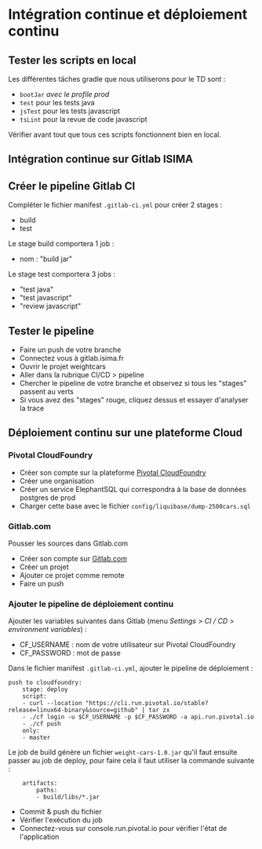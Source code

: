 # Intégration continue et déploiement continu
## Tester les scripts en local

Les différentes tâches gradle que nous utiliserons pour le TD sont :
- ```bootJar``` *avec le profile prod*
- ```test``` pour les tests java
- ```jsTest``` pour les tests javascript
- ```tsLint``` pour la revue de code javascript

Vérifier avant tout que tous ces scripts fonctionnent bien en local.

## Intégration continue sur Gitlab ISIMA
## Créer le pipeline Gitlab CI 
Compléter le fichier manifest ```.gitlab-ci.yml``` pour créer 2 stages :
  - build
  - test

Le stage build comportera 1 job :
- nom : "build jar"

Le stage test comportera 3 jobs :
- "test java"
- "test javascript"
- "review javascript"

## Tester le pipeline
- Faire un push de votre branche
- Connectez vous à gitlab.isima.fr
- Ouvrir le projet weightcars
- Aller dans la rubrique CI/CD > pipeline
- Chercher le pipeline de votre branche et observez si tous les "stages" passent au verts
- Si vous avez des "stages" rouge, cliquez dessus et essayer d'analyser la trace 

## Déploiement continu sur une plateforme Cloud
### Pivotal CloudFoundry
- Créer son compte sur la plateforme [Pivotal CloudFoundry](https://run.pivotal.io)
- Créer une organisation
- Créer un service ElephantSQL qui correspondra à la base de données postgres de prod
- Charger cette base avec le fichier ```config/liquibase/dump-2500cars.sql```

### Gitlab.com
Pousser les sources dans Gitlab.com
- Créer son compte sur [Gitlab.com](https://gitlab.com) 
- Créer un projet
- Ajouter ce projet comme remote
- Faire un push

### Ajouter le pipeline de déploiement continu

Ajouter les variables suivantes dans Gitlab (menu _Settings > CI / CD > environment variables_) : 
- CF_USERNAME : nom de votre utilisateur sur Pivotal CloudFoundry
- CF_PASSWORD : mot de passe

Dans le fichier manifest ```.gitlab-ci.yml```, ajouter le pipeline de déploiement :

```
push to cloudfoundry:
    stage: deploy
    script:
    - curl --location "https://cli.run.pivotal.io/stable?release=linux64-binary&source=github" | tar zx
    - ./cf login -u $CF_USERNAME -p $CF_PASSWORD -a api.run.pivotal.io
    - ./cf push
    only:
    - master
```

Le job de build génère un fichier ```weight-cars-1.0.jar``` qu'il faut ensuite passer au job de deploy, pour faire cela il faut utiliser la commande suivante :
```
    artifacts:
        paths:
        - build/libs/*.jar
```


- Commit & push du fichier
- Vérifier l'exécution du job
- Connectez-vous sur console.run.pivotal.io pour vérifier l'état de l'application
